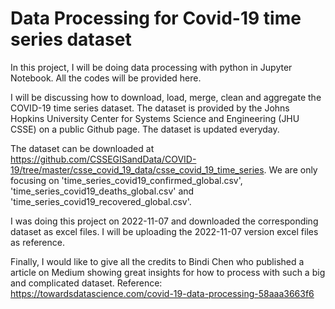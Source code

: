 # Data Processing for Covid-19 time series dataset

In this project, I will be doing data processing with python in Jupyter Notebook. All the codes will be provided here.

I will be discussing how to download, load, merge, clean and aggregate the COVID-19 time series dataset. The dataset is provided by the Johns Hopkins University Center for Systems Science and Engineering (JHU CSSE) on a public Github page. The dataset is updated everyday.

The dataset can be downloaded at https://github.com/CSSEGISandData/COVID-19/tree/master/csse_covid_19_data/csse_covid_19_time_series. 
We are only focusing on 
'time_series_covid19_confirmed_global.csv', 
'time_series_covid19_deaths_global.csv' and 
'time_series_covid19_recovered_global.csv'.

I was doing this project on 2022-11-07 and downloaded the corresponding dataset as excel files. I will be uploading the 2022-11-07 version excel files as reference. 

Finally, I would like to give all the credits to Bindi Chen who published a article on Medium showing great insights for how to process with such a big and complicated dataset. 
Reference: https://towardsdatascience.com/covid-19-data-processing-58aaa3663f6

